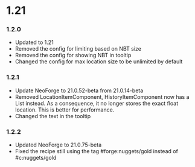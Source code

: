 # 1.21

### 1.2.0

- Updated to 1.21
- Removed the config for limiting based on NBT size
- Removed the config for showing NBT in tooltip
- Changed the config for max location size to be unlimited by default

### 1.2.1

- Update NeoForge to 21.0.52-beta from 21.0.14-beta
- Removed LocationItemComponent, HistoryItemComponent now has a List<BlockPos> instead. As a consequence, it no longer stores the exact float location. This is better for performance.
- Changed the text in the tooltip

### 1.2.2

- Updated NeoForge to 21.0.75-beta
- Fixed the recipe still using the tag #forge:nuggets/gold instead of #c:nuggets/gold